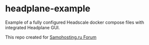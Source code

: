 # headplane-example
Example of a fully configured Headscale docker compose files with integrated Headplane GUI.

This repo created for [Samohosting.ru Forum](https://forum.samohosting.ru)
